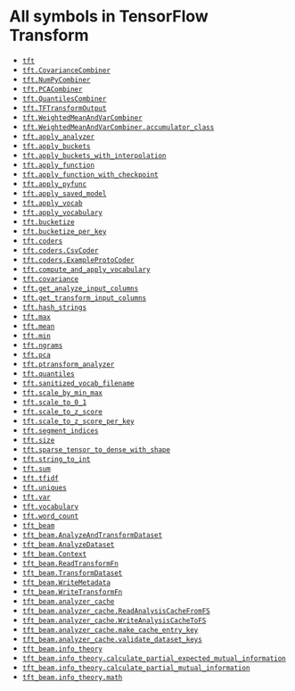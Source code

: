 # All symbols in TensorFlow Transform

*  <a href="./tft.md"><code>tft</code></a>
*  <a href="./tft/CovarianceCombiner.md"><code>tft.CovarianceCombiner</code></a>
*  <a href="./tft/NumPyCombiner.md"><code>tft.NumPyCombiner</code></a>
*  <a href="./tft/PCACombiner.md"><code>tft.PCACombiner</code></a>
*  <a href="./tft/QuantilesCombiner.md"><code>tft.QuantilesCombiner</code></a>
*  <a href="./tft/TFTransformOutput.md"><code>tft.TFTransformOutput</code></a>
*  <a href="./tft/WeightedMeanAndVarCombiner.md"><code>tft.WeightedMeanAndVarCombiner</code></a>
*  <a href="./tft/WeightedMeanAndVarCombiner/accumulator_class.md"><code>tft.WeightedMeanAndVarCombiner.accumulator_class</code></a>
*  <a href="./tft/apply_analyzer.md"><code>tft.apply_analyzer</code></a>
*  <a href="./tft/apply_buckets.md"><code>tft.apply_buckets</code></a>
*  <a href="./tft/apply_buckets_with_interpolation.md"><code>tft.apply_buckets_with_interpolation</code></a>
*  <a href="./tft/apply_function.md"><code>tft.apply_function</code></a>
*  <a href="./tft/apply_function_with_checkpoint.md"><code>tft.apply_function_with_checkpoint</code></a>
*  <a href="./tft/apply_pyfunc.md"><code>tft.apply_pyfunc</code></a>
*  <a href="./tft/apply_saved_model.md"><code>tft.apply_saved_model</code></a>
*  <a href="./tft/apply_vocab.md"><code>tft.apply_vocab</code></a>
*  <a href="./tft/apply_vocabulary.md"><code>tft.apply_vocabulary</code></a>
*  <a href="./tft/bucketize.md"><code>tft.bucketize</code></a>
*  <a href="./tft/bucketize_per_key.md"><code>tft.bucketize_per_key</code></a>
*  <a href="./tft/coders.md"><code>tft.coders</code></a>
*  <a href="./tft/coders/CsvCoder.md"><code>tft.coders.CsvCoder</code></a>
*  <a href="./tft/coders/ExampleProtoCoder.md"><code>tft.coders.ExampleProtoCoder</code></a>
*  <a href="./tft/compute_and_apply_vocabulary.md"><code>tft.compute_and_apply_vocabulary</code></a>
*  <a href="./tft/covariance.md"><code>tft.covariance</code></a>
*  <a href="./tft/get_analyze_input_columns.md"><code>tft.get_analyze_input_columns</code></a>
*  <a href="./tft/get_transform_input_columns.md"><code>tft.get_transform_input_columns</code></a>
*  <a href="./tft/hash_strings.md"><code>tft.hash_strings</code></a>
*  <a href="./tft/max.md"><code>tft.max</code></a>
*  <a href="./tft/mean.md"><code>tft.mean</code></a>
*  <a href="./tft/min.md"><code>tft.min</code></a>
*  <a href="./tft/ngrams.md"><code>tft.ngrams</code></a>
*  <a href="./tft/pca.md"><code>tft.pca</code></a>
*  <a href="./tft/ptransform_analyzer.md"><code>tft.ptransform_analyzer</code></a>
*  <a href="./tft/quantiles.md"><code>tft.quantiles</code></a>
*  <a href="./tft/sanitized_vocab_filename.md"><code>tft.sanitized_vocab_filename</code></a>
*  <a href="./tft/scale_by_min_max.md"><code>tft.scale_by_min_max</code></a>
*  <a href="./tft/scale_to_0_1.md"><code>tft.scale_to_0_1</code></a>
*  <a href="./tft/scale_to_z_score.md"><code>tft.scale_to_z_score</code></a>
*  <a href="./tft/scale_to_z_score_per_key.md"><code>tft.scale_to_z_score_per_key</code></a>
*  <a href="./tft/segment_indices.md"><code>tft.segment_indices</code></a>
*  <a href="./tft/size.md"><code>tft.size</code></a>
*  <a href="./tft/sparse_tensor_to_dense_with_shape.md"><code>tft.sparse_tensor_to_dense_with_shape</code></a>
*  <a href="./tft/string_to_int.md"><code>tft.string_to_int</code></a>
*  <a href="./tft/sum.md"><code>tft.sum</code></a>
*  <a href="./tft/tfidf.md"><code>tft.tfidf</code></a>
*  <a href="./tft/uniques.md"><code>tft.uniques</code></a>
*  <a href="./tft/var.md"><code>tft.var</code></a>
*  <a href="./tft/vocabulary.md"><code>tft.vocabulary</code></a>
*  <a href="./tft/word_count.md"><code>tft.word_count</code></a>
*  <a href="./tft_beam.md"><code>tft_beam</code></a>
*  <a href="./tft_beam/AnalyzeAndTransformDataset.md"><code>tft_beam.AnalyzeAndTransformDataset</code></a>
*  <a href="./tft_beam/AnalyzeDataset.md"><code>tft_beam.AnalyzeDataset</code></a>
*  <a href="./tft_beam/Context.md"><code>tft_beam.Context</code></a>
*  <a href="./tft_beam/ReadTransformFn.md"><code>tft_beam.ReadTransformFn</code></a>
*  <a href="./tft_beam/TransformDataset.md"><code>tft_beam.TransformDataset</code></a>
*  <a href="./tft_beam/WriteMetadata.md"><code>tft_beam.WriteMetadata</code></a>
*  <a href="./tft_beam/WriteTransformFn.md"><code>tft_beam.WriteTransformFn</code></a>
*  <a href="./tft_beam/analyzer_cache.md"><code>tft_beam.analyzer_cache</code></a>
*  <a href="./tft_beam/analyzer_cache/ReadAnalysisCacheFromFS.md"><code>tft_beam.analyzer_cache.ReadAnalysisCacheFromFS</code></a>
*  <a href="./tft_beam/analyzer_cache/WriteAnalysisCacheToFS.md"><code>tft_beam.analyzer_cache.WriteAnalysisCacheToFS</code></a>
*  <a href="./tft_beam/analyzer_cache/make_cache_entry_key.md"><code>tft_beam.analyzer_cache.make_cache_entry_key</code></a>
*  <a href="./tft_beam/analyzer_cache/validate_dataset_keys.md"><code>tft_beam.analyzer_cache.validate_dataset_keys</code></a>
*  <a href="./tft_beam/info_theory.md"><code>tft_beam.info_theory</code></a>
*  <a href="./tft_beam/info_theory/calculate_partial_expected_mutual_information.md"><code>tft_beam.info_theory.calculate_partial_expected_mutual_information</code></a>
*  <a href="./tft_beam/info_theory/calculate_partial_mutual_information.md"><code>tft_beam.info_theory.calculate_partial_mutual_information</code></a>
*  <a href="./tft_beam/info_theory/math.md"><code>tft_beam.info_theory.math</code></a>